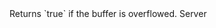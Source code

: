 <function name="IsOverflowed" parent="bf_write" type="classfunc">
	<description>
		Returns `true` if the buffer is overflowed.
		<added version="0.4"></added>
	</description>
	<realm>Server</realm>
	<rets>
		<ret name="overflowed" type="boolean"></ret>
	</rets>
</function>